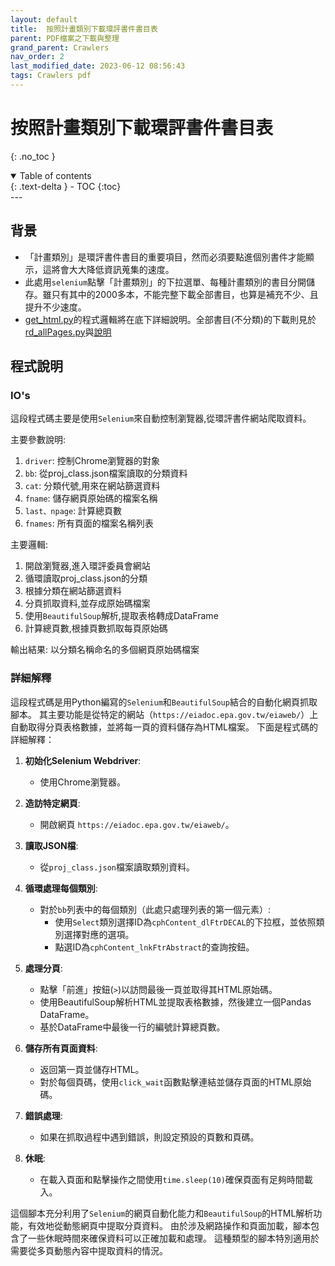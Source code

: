 ```yaml
---
layout: default
title:  按照計畫類別下載環評書件書目表
parent: PDF檔案之下載與整理
grand_parent: Crawlers
nav_order: 2
last_modified_date: 2023-06-12 08:56:43
tags: Crawlers pdf
---
```


# 按照計畫類別下載環評書件書目表
{: .no_toc }

<details open markdown="block">
  <summary>
    Table of contents
  </summary>
  {: .text-delta }
- TOC
{:toc}
</details>
---

## 背景

- 「計畫類別」是環評書件書目的重要項目，然而必須要點進個別書件才能顯示，這將會大大降低資訊蒐集的速度。
- 此處用`selenium`點擊「計畫類別」的下拉選單、每種計畫類別的書目分開儲存。雖只有其中的2000多本，不能完整下載全部書目，也算是補充不少、且提升不少速度。
- [get_html.py](./get_html.py)的程式邏輯將在底下詳細說明。全部書目(不分類)的下載則見於[rd_allPages.py](./rd_allPages.py)與[說明](./download_EIA_report.md)

## 程式說明

### IO's

這段程式碼主要是使用`Selenium`來自動控制瀏覽器,從環評書件網站爬取資料。

主要參數說明:

1. `driver`: 控制Chrome瀏覽器的對象
2. `bb`: 從proj_class.json檔案讀取的分類資料
3. `cat`: 分類代號,用來在網站篩選資料
4. `fname`: 儲存網頁原始碼的檔案名稱
5. `last、npage`: 計算總頁數
6. `fnames`: 所有頁面的檔案名稱列表 

主要邏輯:

1. 開啟瀏覽器,進入環評委員會網站
2. 循環讀取proj_class.json的分類
3. 根據分類在網站篩選資料 
4. 分頁抓取資料,並存成原始碼檔案
5. 使用`BeautifulSoup`解析,提取表格轉成DataFrame
6. 計算總頁數,根據頁數抓取每頁原始碼

輸出結果:
以分類名稱命名的多個網頁原始碼檔案

### 詳細解釋

這段程式碼是用Python編寫的`Selenium`和`BeautifulSoup`結合的自動化網頁抓取腳本。 其主要功能是從特定的網站（`https://eiadoc.epa.gov.tw/eiaweb/`）上自動取得分頁表格數據，並將每一頁的資料儲存為HTML檔案。 下面是程式碼的詳細解釋：

1. **初始化Selenium Webdriver**:
    - 使用Chrome瀏覽器。

2. **造訪特定網頁**:
    - 開啟網頁 `https://eiadoc.epa.gov.tw/eiaweb/`。

3. **讀取JSON檔**:
    - 從`proj_class.json`檔案讀取類別資料。

4. **循環處理每個類別**:
    - 對於`bb`列表中的每個類別（此處只處理列表的第一個元素）:
      - 使用`Select`類別選擇ID為`cphContent_dlFtrDECAL`的下拉框，並依照類別選擇對應的選項。
      - 點選ID為`cphContent_lnkFtrAbstract`的查詢按鈕。

5. **處理分頁**:
    - 點擊「前進」按鈕(`>`)以訪問最後一頁並取得其HTML原始碼。
    - 使用BeautifulSoup解析HTML並提取表格數據，然後建立一個Pandas DataFrame。
    - 基於DataFrame中最後一行的編號計算總頁數。

6. **儲存所有頁面資料**:
    - 返回第一頁並儲存HTML。
    - 對於每個頁碼，使用`click_wait`函數點擊連結並儲存頁面的HTML原始碼。

7. **錯誤處理**:
    - 如果在抓取過程中遇到錯誤，則設定預設的頁數和頁碼。

8. **休眠**:
    - 在載入頁面和點擊操作之間使用`time.sleep(10)`確保頁面有足夠時間載入。

這個腳本充分利用了`Selenium`的網頁自動化能力和`BeautifulSoup`的HTML解析功能，有效地從動態網頁中提取分頁資料。 由於涉及網路操作和頁面加載，腳本包含了一些休眠時間來確保資料可以正確加載和處理。 這種類型的腳本特別適用於需要從多頁動態內容中提取資料的情況。